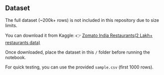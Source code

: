 ## Dataset

The full dataset (~200k+ rows) is not included in this repository due to size limits.

You can download it from Kaggle:
👉 [Zomato India Restaurants(2 Lakh+ restaurants data)]([https://www.kaggle.com/datasets/himanshupoddar/zomato-bangalore-restaurants](https://www.kaggle.com/datasets/ngokulakannan/zomato-india-restaurants2-lakh-restaurants-data))

Once downloaded, place the dataset in this `/` folder before running the notebook.

For quick testing, you can use the provided `sample.csv` (first 1000 rows).
